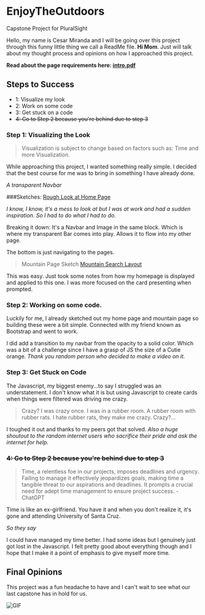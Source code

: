 # EnjoyTheOutdoors
Capstone Project for PluralSight


Hello, my name is Cesar Miranda and I will be going over this project through this funny little thing we call a ReadMe file. **Hi Mom**. Just will talk about my thought process and opinions on how I approached this project. 


**Read about the page requirements here: [intro.pdf](https://drive.google.com/file/d/1Phdfn8J5Uq2jf22jyDodwlGx4PxxCkOI/view?usp=sharing)**

## Steps to Success 
* 1: Visualize my look
* 2: Work on some code
* 3: Get stuck on a code 
* ~~4: Go to Step 2 because you're behind due to step 3~~

### Step 1: Visualizing the Look
> Visualization is subject to change based on factors such as: Time and more Visualization.

While approaching this project, I wanted something really simple. I decided that the best course for me was to bring in something I have already done.

*A transparent Navbar*

###Sketches:
[Rough Look at Home Page](https://drive.google.com/file/d/1MQpihY4BcegiU0Qx7jNvD8cyu02uixR7/view?usp=sharing)

 *I know, I know, it's a mess to look at but I was at work and had a sudden inspiration. So I had to do what I had to do.*

Breaking it down: It's a Navbar and Image in the same block. Which is where my transparent Bar comes into play. Allows it to flow into my other page. 

The bottom is just navigating to the pages. 


>Mountain Page Sketch
[Mountain Search Layout](https://drive.google.com/file/d/18afzZl86O_u9fJfGZfj4lsDaNV9G7ym7/view?usp=drive_link)

This was easy. Just took some notes from how my homepage is displayed and applied to this one. I was more focused on the card presenting when prompted.

### Step 2: Working on some code.
Luckily for me, I already sketched out my home page and mountain page so building these were a bit simple. Connected with my friend known as Bootstrap and went to work. 

I did add a transition to my navbar from the opacity to a solid color. Which was a bit of a challenge since I have a grasp of JS the size of a Cutie orange. *Thank you random person who decided to make a video on it.*

### Step 3: Get Stuck on Code

The Javascript, my biggest enemy...to say I struggled was an understatement. I don't know what it is but using Javascript to create cards when things were filtered was driving me crazy.

>Crazy? I was crazy once. I was in a rubber room. A rubber room with rubber rats. I hate rubber rats, they make me crazy. Crazy?...

I toughed it out and thanks to my peers got that solved. *Also a huge shoutout to the random internet users who sacrifice their pride and ask the internet for help.*

### ~~4: Go to Step 2 because you're behind due to step 3~~

>Time, a relentless foe in our projects, imposes deadlines and urgency. Failing to manage it effectively jeopardizes goals, making time a tangible threat to our aspirations and deadlines. It prompts a crucial need for adept time management to ensure project success. - ChatGPT

Time is like an ex-girlfriend. You have it and when you don't realize it, it's gone and attending University of Santa Cruz.

*So they say*

I could have managed my time better. I had some ideas but I genuinely just got lost in the Javascript. I felt pretty good about everything though and I hope that I make it a point of emphasis to give myself more time. 

## Final Opinions

This project was a fun headache to have and I can't wait to see what our last capstone has in hold for us. 

![GIF](https://i.gifer.com/5Jxu.gif)